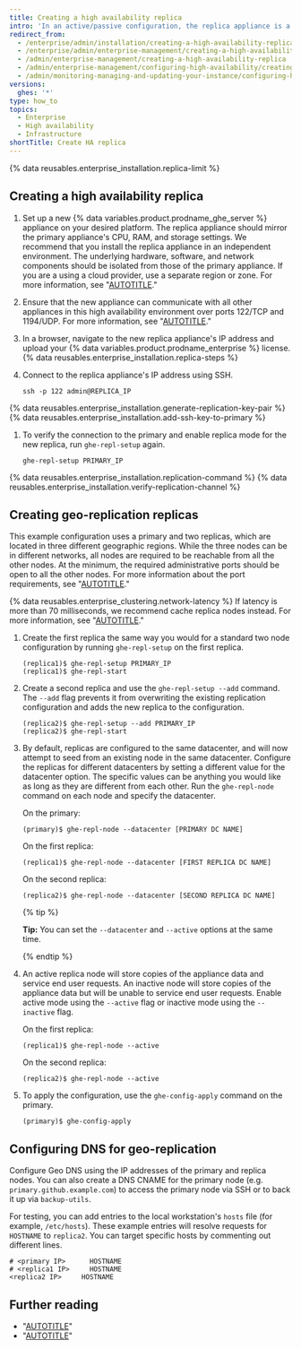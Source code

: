 ```yaml
---
title: Creating a high availability replica
intro: 'In an active/passive configuration, the replica appliance is a redundant copy of the primary appliance. If the primary appliance fails, high availability mode allows the replica to act as the primary appliance, allowing minimal service disruption.'
redirect_from:
  - /enterprise/admin/installation/creating-a-high-availability-replica
  - /enterprise/admin/enterprise-management/creating-a-high-availability-replica
  - /admin/enterprise-management/creating-a-high-availability-replica
  - /admin/enterprise-management/configuring-high-availability/creating-a-high-availability-replica
  - /admin/monitoring-managing-and-updating-your-instance/configuring-high-availability/creating-a-high-availability-replica
versions:
  ghes: '*'
type: how_to
topics:
  - Enterprise
  - High availability
  - Infrastructure
shortTitle: Create HA replica
---
```

{% data reusables.enterprise_installation.replica-limit %}

## Creating a high availability replica

1. Set up a new {% data variables.product.prodname_ghe_server %} appliance on your desired platform. The replica appliance should mirror the primary appliance's CPU, RAM, and storage settings. We recommend that you install the replica appliance in an independent environment. The underlying hardware, software, and network components should be isolated from those of the primary appliance. If you are a using a cloud provider, use a separate region or zone. For more information, see "[AUTOTITLE](/admin/installation/setting-up-a-github-enterprise-server-instance)."
1. Ensure that the new appliance can communicate with all other appliances in this high availability environment over ports 122/TCP and 1194/UDP. For more information, see "[AUTOTITLE](/admin/configuration/configuring-network-settings/network-ports#administrative-ports)."
1. In a browser, navigate to the new replica appliance's IP address and upload your {% data variables.product.prodname_enterprise %} license.
{% data reusables.enterprise_installation.replica-steps %}
1. Connect to the replica appliance's IP address using SSH.

   ```shell
   ssh -p 122 admin@REPLICA_IP
   ```

{% data reusables.enterprise_installation.generate-replication-key-pair %}
{% data reusables.enterprise_installation.add-ssh-key-to-primary %}
1. To verify the connection to the primary and enable replica mode for the new replica, run `ghe-repl-setup` again.

   ```shell
   ghe-repl-setup PRIMARY_IP
   ```

{% data reusables.enterprise_installation.replication-command %}
{% data reusables.enterprise_installation.verify-replication-channel %}

## Creating geo-replication replicas

This example configuration uses a primary and two replicas, which are located in three different geographic regions. While the three nodes can be in different networks, all nodes are required to be reachable from all the other nodes. At the minimum, the required administrative ports should be open to all the other nodes. For more information about the port requirements, see "[AUTOTITLE](/admin/configuration/configuring-network-settings/network-ports#administrative-ports)."

{% data reusables.enterprise_clustering.network-latency %} If latency is more than 70 milliseconds, we recommend cache replica nodes instead. For more information, see "[AUTOTITLE](/admin/enterprise-management/caching-repositories/configuring-a-repository-cache)."

1. Create the first replica the same way you would for a standard two node configuration by running `ghe-repl-setup` on the first replica.

   ```shell
   (replica1)$ ghe-repl-setup PRIMARY_IP
   (replica1)$ ghe-repl-start
   ```

1. Create a second replica and use the `ghe-repl-setup --add` command. The `--add` flag prevents it from overwriting the existing replication configuration and adds the new replica to the configuration.

   ```shell
   (replica2)$ ghe-repl-setup --add PRIMARY_IP
   (replica2)$ ghe-repl-start
   ```

1. By default, replicas are configured to the same datacenter, and will now attempt to seed from an existing node in the same datacenter. Configure the replicas for different datacenters by setting a different value for the datacenter option. The specific values can be anything you would like as long as they are different from each other. Run the `ghe-repl-node` command on each node and specify the datacenter.

   On the primary:

   ```shell
   (primary)$ ghe-repl-node --datacenter [PRIMARY DC NAME]
   ```

   On the first replica:

   ```shell
   (replica1)$ ghe-repl-node --datacenter [FIRST REPLICA DC NAME]
   ```

   On the second replica:

   ```shell
   (replica2)$ ghe-repl-node --datacenter [SECOND REPLICA DC NAME]
   ```

   {% tip %}

   **Tip:** You can set the `--datacenter` and `--active` options at the same time.

   {% endtip %}
1. An active replica node will store copies of the appliance data and service end user requests. An inactive node will store copies of the appliance data but will be unable to service end user requests. Enable active mode using the `--active` flag or inactive mode using the `--inactive` flag.

   On the first replica:

   ```shell
   (replica1)$ ghe-repl-node --active
   ```

   On the second replica:

   ```shell
   (replica2)$ ghe-repl-node --active
   ```

1. To apply the configuration, use the `ghe-config-apply` command on the primary.

   ```shell
   (primary)$ ghe-config-apply
   ```

## Configuring DNS for geo-replication

Configure Geo DNS using the IP addresses of the primary and replica nodes. You can also create a DNS CNAME for the primary node (e.g. `primary.github.example.com`) to access the primary node via SSH or to back it up via `backup-utils`.

For testing, you can add entries to the local workstation's `hosts` file (for example, `/etc/hosts`). These example entries will resolve requests for `HOSTNAME` to `replica2`. You can target specific hosts by commenting out different lines.

```text
# <primary IP>      HOSTNAME
# <replica1 IP>     HOSTNAME
<replica2 IP>     HOSTNAME
```

## Further reading

* "[AUTOTITLE](/admin/enterprise-management/configuring-high-availability/about-high-availability-configuration)"
* "[AUTOTITLE](/admin/enterprise-management/configuring-high-availability/about-geo-replication)"
